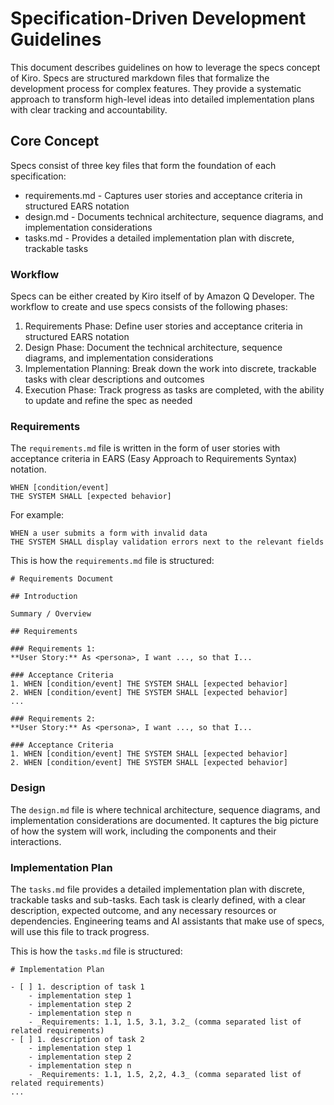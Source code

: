 # Specification-Driven Development Guidelines

This document describes guidelines on how to leverage the specs concept of Kiro. Specs are structured markdown files that formalize the development process for complex features. They provide a systematic approach to transform high-level ideas into detailed implementation plans with clear tracking and accountability.

## Core Concept

Specs consist of three key files that form the foundation of each specification:

- requirements.md - Captures user stories and acceptance criteria in structured EARS notation
- design.md - Documents technical architecture, sequence diagrams, and implementation considerations
- tasks.md - Provides a detailed implementation plan with discrete, trackable tasks

### Workflow

Specs can be either created by Kiro itself of by Amazon Q Developer. The workflow to create and use specs consists of the following phases:

1. Requirements Phase: Define user stories and acceptance criteria in structured EARS notation
2. Design Phase: Document the technical architecture, sequence diagrams, and implementation considerations
3. Implementation Planning: Break down the work into discrete, trackable tasks with clear descriptions and outcomes
4. Execution Phase: Track progress as tasks are completed, with the ability to update and refine the spec as needed

### Requirements

The `requirements.md` file is written in the form of user stories with acceptance criteria in EARS (Easy Approach to Requirements Syntax) notation.

```
WHEN [condition/event]
THE SYSTEM SHALL [expected behavior]
```

For example:

```
WHEN a user submits a form with invalid data
THE SYSTEM SHALL display validation errors next to the relevant fields
```

This is how the `requirements.md` file is structured:

```
# Requirements Document

## Introduction

Summary / Overview

## Requirements

### Requirements 1:
**User Story:** As <persona>, I want ..., so that I...

### Acceptance Criteria
1. WHEN [condition/event] THE SYSTEM SHALL [expected behavior]
2. WHEN [condition/event] THE SYSTEM SHALL [expected behavior]
...

### Requirements 2:
**User Story:** As <persona>, I want ..., so that I...

### Acceptance Criteria
1. WHEN [condition/event] THE SYSTEM SHALL [expected behavior]
2. WHEN [condition/event] THE SYSTEM SHALL [expected behavior]

```

### Design

The `design.md` file is where technical architecture, sequence diagrams, and implementation considerations are documented. It captures the big picture of how the system will work, including the components and their interactions.

### Implementation Plan

The `tasks.md` file provides a detailed implementation plan with discrete, trackable tasks and sub-tasks. Each task is clearly defined, with a clear description, expected outcome, and any necessary resources or dependencies. Engineering teams and AI assistants that make use of specs, will use this file to track progress.

This is how the `tasks.md` file is structured:

```
# Implementation Plan

- [ ] 1. description of task 1
    - implementation step 1
    - implementation step 2
    - implementation step n
    - _Requirements: 1.1, 1.5, 3.1, 3.2_ (comma separated list of related requirements)
- [ ] 1. description of task 2
    - implementation step 1
    - implementation step 2
    - implementation step n
    - _Requirements: 1.1, 1.5, 2,2, 4.3_ (comma separated list of related requirements)
...
```